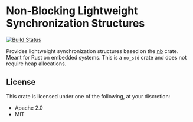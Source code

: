 # Non-Blocking Lightweight Synchronization Structures

[![Build Status](https://travis-ci.com/kcuzner/nb-sync.svg?branch=master)](https://travis-ci.com/kcuzner/nb-sync)

Provides lightweight synchronization structures based on the
[nb](https://github.com/japaric/nb) crate. Meant for Rust on embedded systems.
This is a `no_std` crate and does not require heap allocations.

## License

This crate is licensed under one of the following, at your discretion:

 - Apache 2.0
 - MIT

